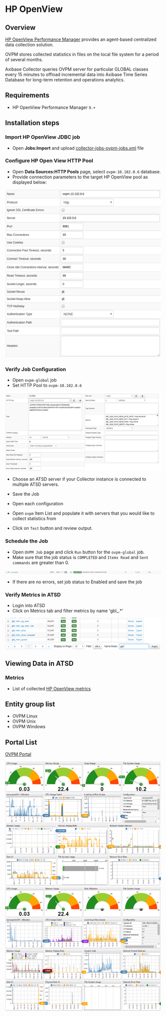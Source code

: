 # HP OpenView
## Overview
[HP OpenView Performance Manager](https://h20392.www2.hp.com/portal/swdepot/displayProductInfo.do?productNumber=PERFMINFO "HP OpenView") provides an agent-based centralized data collection solution.

OVPM stores collected statistics in files on the local file system for a period of several months.

Axibase Collector queries OVPM server for particular GLOBAL classes every 15 minutes to offload incremental data into Axibase Time Series Database for long-term retention and operations analytics.

## Requirements

- HP OpenView Performance Manager `9.+`

## Installation steps

### Import HP OpenView JDBC job

* Open **Jobs:Import** and upload [collector-jobs-ovpm-jobs.xml](collector-jobs-ovpm-jobs.xml) file

### Configure HP Open View HTTP Pool

* Open **Data Sources:HTTP Pools** page, select `ovpm-10.102.0.6` database.
* Provide connection parameters to the target HP OpenView pool as displayed below:

![](images/http_pool_conf.png)

### Verify Job Configuration

* Open `ovpm-global` job
* Set HTTP Pool to `ovpm-10.102.0.6`

![](images/ovmp_configuration.png)

* Choose an ATSD server if your Collector instance is connected to multiple ATSD servers.
* Save the Job

* Open each configuration
* Open `ovpm` Item List and populate it with servers that you would like to collect statistics from 
* Click on `Test` button and review output.

<!---
![](images/ovmp.png)
-->

### Schedule the Job

* Open `OVPM Job` page and click `Run` button for the `ovpm-global` job.
* Make sure that the job status is `COMPLETED` and `Items Read` and `Sent commands` are greater than 0.

![](images/ovmp-global.png)

* If there are no errors, set job status to Enabled and save the job

### Verify Metrics in ATSD

* Login into ATSD
* Click on Metrics tab and filter metrics by name 'gbl_.*'

![](images/metrics.png)

## Viewing Data in ATSD

### Metrics
* List of collected [HP OpenView metrics](metric-list.md)

<!--- ### Properties
* List of collected [HP OpenView properties](properties-list.md)
-->


## Entity group list

- OVPM Linux
- OVPM Unix
- OVPM Windows

## Portal List

[OVPM Portal](http://axibase.com/chartlab/f9d176ac/2/)

![](images/ovpm_portal_linux.png "HP OpenView")
![](images/ovpm_portal_windows.png "ovpm_portal_windows")
